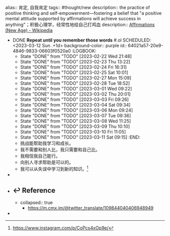 alias:: 肯定, 自我肯定
tags:: #thought/new
description:: the practice of positive thinking and self-empowerment—fostering a belief that "a positive mental attitude supported by affirmations will achieve success in anything"；积极心理学，经常性地给自己打鸡血
description:: [Affirmations (New Age) - Wikipedia](https://en.wikipedia.org/wiki/Affirmations_(New_Age))

- DONE **Repeat until you remember those words** \#.ol
  SCHEDULED: <2023-03-12 Sun .+1d>
  background-color:: purple
  id:: 64021a57-20e9-4846-9833-06603f0520a0
  :LOGBOOK:
  * State "DONE" from "TODO" [2023-02-22 Wed 21:48]
  * State "DONE" from "TODO" [2023-02-23 Thu 13:22]
  * State "DONE" from "TODO" [2023-02-24 Fri 16:31]
  * State "DONE" from "TODO" [2023-02-25 Sat 10:01]
  * State "DONE" from "TODO" [2023-02-27 Mon 15:09]
  * State "DONE" from "TODO" [2023-02-28 Tue 18:52]
  * State "DONE" from "TODO" [2023-03-01 Wed 09:22]
  * State "DONE" from "TODO" [2023-03-02 Thu 20:01]
  * State "DONE" from "TODO" [2023-03-03 Fri 09:26]
  * State "DONE" from "TODO" [2023-03-04 Sat 09:34]
  * State "DONE" from "TODO" [2023-03-06 Mon 09:24]
  * State "DONE" from "TODO" [2023-03-07 Tue 09:36]
  * State "DONE" from "TODO" [2023-03-08 Wed 11:25]
  * State "DONE" from "TODO" [2023-03-09 Thu 10:10]
  * State "DONE" from "TODO" [2023-03-10 Fri 11:05]
  * State "DONE" from "TODO" [2023-03-11 Sat 09:15]
  :END:
  - 挑战能帮助我学习和成长。
  - 我不需要和别人比，我只需要和自己比。
  - 我相信我自己能行。
  - 向别人寻求帮助是可以的。
  - 我可以从失误中学习到新的知识。[^INS_1]
-
- ## ↩ Reference
  - collapsed:: true
    [^INS_1]: https://www.instagram.com/p/CoPcs4xOp9e/
    - https://m.cmx.im/@twitter_translate/109844040406948949
-